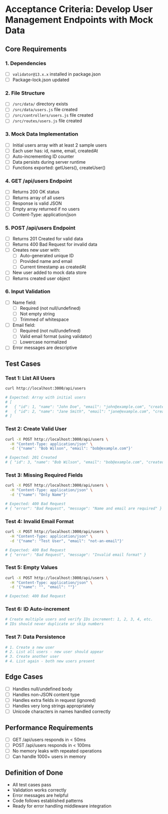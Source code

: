 # Acceptance Criteria: Develop User Management Endpoints with Mock Data

## Core Requirements

### 1. Dependencies
- [ ] `validator@13.x.x` installed in package.json
- [ ] Package-lock.json updated

### 2. File Structure
- [ ] `/src/data/` directory exists
- [ ] `/src/data/users.js` file created
- [ ] `/src/controllers/users.js` file created
- [ ] `/src/routes/users.js` file created

### 3. Mock Data Implementation
- [ ] Initial users array with at least 2 sample users
- [ ] Each user has: id, name, email, createdAt
- [ ] Auto-incrementing ID counter
- [ ] Data persists during server runtime
- [ ] Functions exported: getUsers(), createUser()

### 4. GET /api/users Endpoint
- [ ] Returns 200 OK status
- [ ] Returns array of all users
- [ ] Response is valid JSON
- [ ] Empty array returned if no users
- [ ] Content-Type: application/json

### 5. POST /api/users Endpoint
- [ ] Returns 201 Created for valid data
- [ ] Returns 400 Bad Request for invalid data
- [ ] Creates new user with:
  - [ ] Auto-generated unique ID
  - [ ] Provided name and email
  - [ ] Current timestamp as createdAt
- [ ] New user added to mock data store
- [ ] Returns created user object

### 6. Input Validation
- [ ] Name field:
  - [ ] Required (not null/undefined)
  - [ ] Not empty string
  - [ ] Trimmed of whitespace
- [ ] Email field:
  - [ ] Required (not null/undefined)
  - [ ] Valid email format (using validator)
  - [ ] Lowercase normalized
- [ ] Error messages are descriptive

## Test Cases

### Test 1: List All Users
```bash
curl http://localhost:3000/api/users

# Expected: Array with initial users
# [
#   { "id": 1, "name": "John Doe", "email": "john@example.com", "createdAt": "..." },
#   { "id": 2, "name": "Jane Smith", "email": "jane@example.com", "createdAt": "..." }
# ]
```

### Test 2: Create Valid User
```bash
curl -X POST http://localhost:3000/api/users \
  -H "Content-Type: application/json" \
  -d '{"name": "Bob Wilson", "email": "bob@example.com"}'

# Expected: 201 Created
# { "id": 3, "name": "Bob Wilson", "email": "bob@example.com", "createdAt": "2025-..." }
```

### Test 3: Missing Required Fields
```bash
curl -X POST http://localhost:3000/api/users \
  -H "Content-Type: application/json" \
  -d '{"name": "Only Name"}'

# Expected: 400 Bad Request
# { "error": "Bad Request", "message": "Name and email are required" }
```

### Test 4: Invalid Email Format
```bash
curl -X POST http://localhost:3000/api/users \
  -H "Content-Type: application/json" \
  -d '{"name": "Test User", "email": "not-an-email"}'

# Expected: 400 Bad Request
# { "error": "Bad Request", "message": "Invalid email format" }
```

### Test 5: Empty Values
```bash
curl -X POST http://localhost:3000/api/users \
  -H "Content-Type: application/json" \
  -d '{"name": "", "email": ""}'

# Expected: 400 Bad Request
```

### Test 6: ID Auto-increment
```bash
# Create multiple users and verify IDs increment: 1, 2, 3, 4, etc.
# IDs should never duplicate or skip numbers
```

### Test 7: Data Persistence
```bash
# 1. Create a new user
# 2. List all users - new user should appear
# 3. Create another user
# 4. List again - both new users present
```

## Edge Cases
- [ ] Handles null/undefined body
- [ ] Handles non-JSON content type
- [ ] Handles extra fields in request (ignored)
- [ ] Handles very long strings appropriately
- [ ] Unicode characters in names handled correctly

## Performance Requirements
- [ ] GET /api/users responds in < 50ms
- [ ] POST /api/users responds in < 100ms
- [ ] No memory leaks with repeated operations
- [ ] Can handle 1000+ users in memory

## Definition of Done
- All test cases pass
- Validation works correctly
- Error messages are helpful
- Code follows established patterns
- Ready for error handling middleware integration